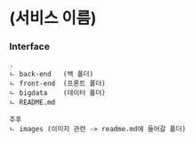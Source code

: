 # (서비스 이름)

### Interface

```
.
ㄴ back-end   (백 폴더)
ㄴ front-end  (프론트 폴더)
ㄴ bigdata    (데이터 폴더)
ㄴ README.md  

추후
ㄴ images (이미지 관련 -> readme.md에 들어갈 폴더)
```

